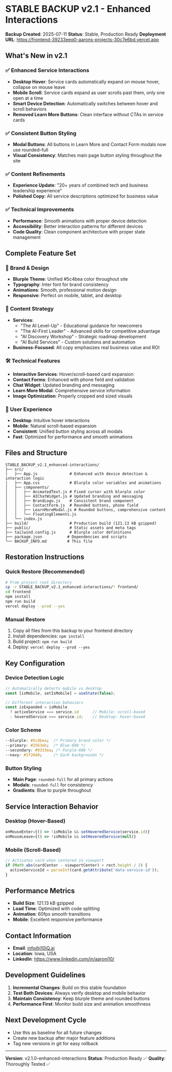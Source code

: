 # STABLE BACKUP v2.1 - Enhanced Interactions

**Backup Created**: 2025-07-11 
**Status**: Stable, Production Ready
**Deployment URL**: https://frontend-39233eeq0-aarons-projects-30c7e6bd.vercel.app

## What's New in v2.1

### ✅ Enhanced Service Interactions
- **Desktop Hover**: Service cards automatically expand on mouse hover, collapse on mouse leave
- **Mobile Scroll**: Service cards expand as user scrolls past them, only one open at a time
- **Smart Device Detection**: Automatically switches between hover and scroll behaviors
- **Removed Learn More Buttons**: Clean interface without CTAs in service cards

### ✅ Consistent Button Styling
- **Modal Buttons**: All buttons in Learn More and Contact Form modals now use rounded-full
- **Visual Consistency**: Matches main page button styling throughout the site

### ✅ Content Refinements
- **Experience Update**: "20+ years of combined tech and business leadership experience"
- **Polished Copy**: All service descriptions optimized for business value

### ✅ Technical Improvements
- **Performance**: Smooth animations with proper device detection
- **Accessibility**: Better interaction patterns for different devices
- **Code Quality**: Clean component architecture with proper state management

## Complete Feature Set

### 🎨 **Brand & Design**
- **Blurple Theme**: Unified #5c4bea color throughout site
- **Typography**: Inter font for brand consistency
- **Animations**: Smooth, professional motion design
- **Responsive**: Perfect on mobile, tablet, and desktop

### 📝 **Content Strategy**
- **Services**: 
  - "The AI Level-Up" - Educational guidance for newcomers
  - "The AI-First Leader" - Advanced skills for competitive advantage
  - "AI Discovery Workshop" - Strategic roadmap development  
  - "AI Build Services" - Custom solutions and automation
- **Business-Focused**: All copy emphasizes real business value and ROI

### 🛠️ **Technical Features**
- **Interactive Services**: Hover/scroll-based card expansion
- **Contact Forms**: Enhanced with phone field and validation
- **Chat Widget**: Updated branding and messaging
- **Learn More Modal**: Comprehensive service information
- **Image Optimization**: Properly cropped and sized visuals

### 📱 **User Experience**
- **Desktop**: Intuitive hover interactions
- **Mobile**: Natural scroll-based expansion
- **Consistent**: Unified button styling across all modals
- **Fast**: Optimized for performance and smooth animations

## Files and Structure

```
STABLE_BACKUP_v2.1_enhanced-interactions/
├── src/
│   ├── App.js              # Enhanced with device detection & interaction logic
│   ├── App.css             # Blurple color variables and animations
│   ├── components/
│   │   ├── AnimatedText.js # Fixed cursor with blurple color
│   │   ├── AIChatWidget.js # Updated branding and messaging
│   │   ├── BrandLogo.js    # Consistent brand component
│   │   ├── ContactForm.js  # Rounded buttons, phone field
│   │   ├── LearnMoreModal.js # Rounded buttons, comprehensive content
│   │   └── FloatingElements.js
│   └── index.js
├── build/                  # Production build (121.13 kB gzipped)
├── public/                 # Static assets and meta tags
├── tailwind.config.js      # Blurple color definitions
├── package.json           # Dependencies and scripts
└── BACKUP_INFO.md         # This file
```

## Restoration Instructions

### Quick Restore (Recommended)
```bash
# From project root directory
cp -r STABLE_BACKUP_v2.1_enhanced-interactions/* frontend/
cd frontend
npm install
npm run build
vercel deploy --prod --yes
```

### Manual Restore
1. Copy all files from this backup to your frontend directory
2. Install dependencies: `npm install`
3. Build project: `npm run build`
4. Deploy: `vercel deploy --prod --yes`

## Key Configuration

### Device Detection Logic
```javascript
// Automatically detects mobile vs desktop
const [isMobile, setIsMobile] = useState(false);

// Different interaction behaviors
const isExpanded = isMobile 
  ? activeService === service.id      // Mobile: scroll-based
  : hoveredService === service.id;    // Desktop: hover-based
```

### Color Scheme
```css
--blurple: #5c4bea;  /* Primary brand color */
--primary: #2563eb;  /* Blue-600 */
--secondary: #9333ea; /* Purple-600 */
--navy: #1f2640;     /* Dark backgrounds */
```

### Button Styling
- **Main Page**: `rounded-full` for all primary actions
- **Modals**: `rounded-full` for consistency
- **Gradients**: Blue to purple throughout

## Service Interaction Behavior

### Desktop (Hover-Based)
```javascript
onMouseEnter={() => !isMobile && setHoveredService(service.id)}
onMouseLeave={() => !isMobile && setHoveredService(null)}
```

### Mobile (Scroll-Based)
```javascript
// Activates card when centered in viewport
if (Math.abs(cardCenter - viewportCenter) < rect.height / 2) {
  activeServiceId = parseInt(card.getAttribute('data-service-id'));
}
```

## Performance Metrics
- **Build Size**: 121.13 kB gzipped
- **Load Time**: Optimized with code splitting
- **Animation**: 60fps smooth transitions
- **Mobile**: Excellent responsive performance

## Contact Information
- **Email**: info@i10iQ.ai
- **Location**: Iowa, USA
- **LinkedIn**: https://www.linkedin.com/in/aaroni10/

## Development Guidelines
1. **Incremental Changes**: Build on this stable foundation
2. **Test Both Devices**: Always verify desktop and mobile behavior
3. **Maintain Consistency**: Keep blurple theme and rounded buttons
4. **Performance First**: Monitor build size and animation smoothness

## Next Development Cycle
- Use this as baseline for all future changes
- Create new backup after major feature additions
- Tag new versions in git for easy rollback

---
**Version**: v2.1.0-enhanced-interactions
**Status**: Production Ready ✅
**Quality**: Thoroughly Tested ✅